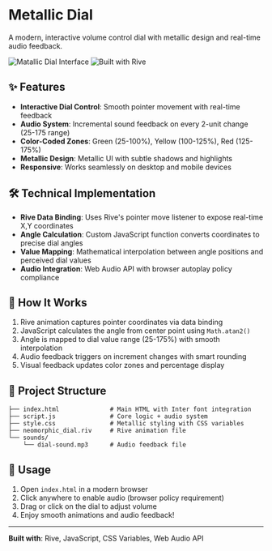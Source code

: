 # Metallic Dial


A modern, interactive volume control dial with metallic design and real-time audio feedback.

![Matallic Dial Interface](https://img.shields.io/badge/Style-Neomorphic-blueviolet) ![Built with Rive](https://img.shields.io/badge/Built%20with-Rive-ff6b6b)

## ✨ Features

- **Interactive Dial Control**: Smooth pointer movement with real-time feedback
- **Audio System**: Incremental sound feedback on every 2-unit change (25-175 range)  
- **Color-Coded Zones**: Green (25-100%), Yellow (100-125%), Red (125-175%)
- **Metallic Design**: Metallic UI with subtle shadows and highlights
- **Responsive**: Works seamlessly on desktop and mobile devices

## 🛠️ Technical Implementation

- **Rive Data Binding**: Uses Rive's pointer move listener to expose real-time X,Y coordinates
- **Angle Calculation**: Custom JavaScript function converts coordinates to precise dial angles
- **Value Mapping**: Mathematical interpolation between angle positions and perceived dial values
- **Audio Integration**: Web Audio API with browser autoplay policy compliance

## 🚀 How It Works

1. Rive animation captures pointer coordinates via data binding
2. JavaScript calculates the angle from center point using `Math.atan2()`
3. Angle is mapped to dial value range (25-175%) with smooth interpolation  
4. Audio feedback triggers on increment changes with smart rounding
5. Visual feedback updates color zones and percentage display

## 📁 Project Structure

```
├── index.html              # Main HTML with Inter font integration
├── script.js               # Core logic + audio system
├── style.css               # Metallic styling with CSS variables  
├── neomorphic_dial.riv     # Rive animation file
└── sounds/
    └── dial-sound.mp3      # Audio feedback file
```

## 🎯 Usage

1. Open `index.html` in a modern browser
2. Click anywhere to enable audio (browser policy requirement)
3. Drag or click on the dial to adjust volume
4. Enjoy smooth animations and audio feedback!

---

**Built with**: Rive, JavaScript, CSS Variables, Web Audio API
